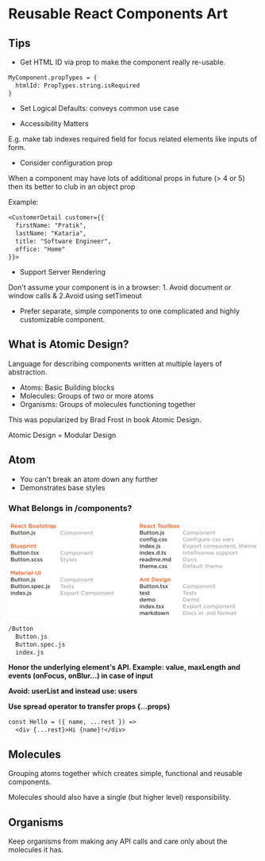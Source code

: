 # Reusable React Components Art

## Tips

- Get HTML ID via prop to make the component really re-usable.

```
MyComponent.propTypes = {
  htmlId: PropTypes.string.isRequired
}
```

- Set Logical Defaults: conveys common use case

- Accessibility Matters

E.g. make tab indexes required field for focus related elements like inputs of form.

- Consider configuration prop

When a component may have lots of additional props in future (> 4 or 5) then its better to club in an object prop

Example:

```
<CustomerDetail customer={{
  firstName: "Pratik",
  lastName: "Kataria",
  title: "Software Engineer",
  office: "Home"
}}>
```

- Support Server Rendering

Don't assume your component is in a browser: 1. Avoid document or window calls & 2.Avoid using setTimeout

- Prefer separate, simple components to one complicated and highly customizable component.

## What is Atomic Design?

Language for describing components written at multiple layers of abstraction.

- Atoms: Basic Building blocks
- Molecules: Groups of two or more atoms
- Organisms: Groups of molecules functioning together

This was popularized by Brad Frost in book Atomic Design.

Atomic Design = Modular Design

## Atom

- You can't break an atom down any further
- Demonstrates base styles

### What Belongs in /components?

![](./componentStructures.png)

```
/Button
  Button.js
  Button.spec.js
  index.js
```

**Honor the underlying element's API. Example: value, maxLength and events (onFocus, onBlur...) in case of input**

**Avoid: userList and instead use: users**

**Use spread operator to transfer props {...props}**

```
const Hello = ({ name, ...rest }) =>
  <div {...rest}>Hi {name}!</div>
```

## Molecules

Grouping atoms together which creates simple, functional and reusable components.

Molecules should also have a single (but higher level) responsibility.

## Organisms

Keep organisms from making any API calls and care only about the molecules it has.
